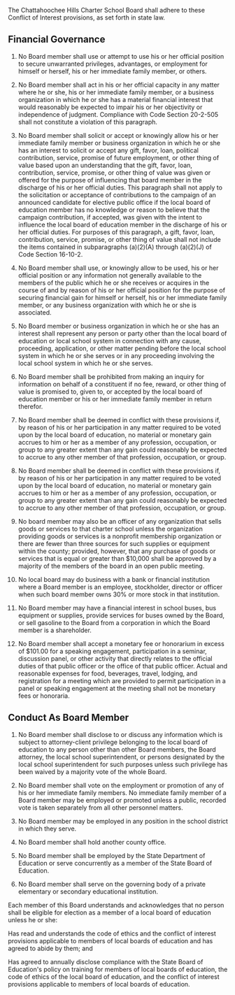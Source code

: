 The Chattahoochee Hills Charter School Board shall adhere to these Conflict of Interest provisions, as set forth in state law. 

## Financial Governance
1. No Board member shall use or attempt to use his or her official position to secure unwarranted privileges, advantages, or employment for himself or herself, his or her immediate family member, or others.
 
2. No Board member shall act in his or her official capacity in any matter where he or she, his or her immediate family member, or a business organization in which he or she has a material financial interest that would reasonably be expected to impair his or her objectivity or independence of judgment. Compliance with Code Section 20-2-505 shall not constitute a violation of this paragraph. 
 
3. No Board member shall solicit or accept or knowingly allow his or her immediate family member or business organization in which he or she has an interest to solicit or accept any gift, favor, loan, political contribution, service, promise of future employment, or other thing of value based upon an understanding that the gift, favor, loan, contribution, service, promise, or other thing of value was given or offered for the purpose of influencing that board member in the discharge of his or her official duties. This paragraph shall not apply to the solicitation or acceptance of contributions to the campaign of an announced candidate for elective public office if the local board of education member has no knowledge or reason to believe that the campaign contribution, if accepted, was given with the intent to influence the local board of education member in the discharge of his or her official duties. For purposes of this paragraph, a gift, favor, loan, contribution, service, promise, or other thing of value shall not include the items contained in subparagraphs (a)(2)(A) through (a)(2)(J) of Code Section 16-10-2.
 
4. No Board member shall use, or knowingly allow to be used, his or her official position or any information not generally available to the members of the public which he or she receives or acquires in the course of and by reason of his or her official position for the purpose of securing financial gain for himself or herself, his or her immediate family member, or any business organization with which he or she is associated.
 
5. No Board member or business organization in which he or she has an interest shall represent any person or party other than the local board of education or local school system in connection with any cause, proceeding, application, or other matter pending before the local school system in which he or she serves or in any proceeding involving the local school system in which he or she serves.
 
6. No Board member shall be prohibited from making an inquiry for information on behalf of a constituent if no fee, reward, or other thing of value is promised to, given to, or accepted by the local board of education member or his or her immediate family member in return therefor.
 
7. No Board member shall be deemed in conflict with these provisions if, by reason of his or her participation in any matter required to be voted upon by the local board of education, no material or monetary gain accrues to him or her as a member of any profession, occupation, or group to any greater extent than any gain could reasonably be expected to accrue to any other member of that profession, occupation, or group.
 
8. No Board member shall be deemed in conflict with these provisions if, by reason of his or her participation in any matter required to be voted upon by the local board of education, no material or monetary gain accrues to him or her as a member of any profession, occupation, or group to any greater extent than any gain could reasonably be expected to accrue to any other member of that profession, occupation, or group.
 
9. No board member may also be an officer of any organization that sells goods or services to that charter school unless the organization providing goods or services is a nonprofit membership organization or there are fewer than three sources for such supplies or equipment within the county; provided, however, that any purchase of goods or services that is equal or greater than $10,000 shall be approved by a majority of the members of the board in an open public meeting. 

10. No local board may do business with a bank or financial institution where a Board member is an employee, stockholder, director or officer when such board member owns 30% or more stock in that institution.
 
11. No Board member may have a financial interest in school buses, bus equipment or supplies, provide services for buses owned by the Board, or sell gasoline to the Board from a corporation in which the Board member is a shareholder.
 
12. No Board member shall accept a monetary fee or honorarium in excess of $101.00 for a speaking engagement, participation in a seminar, discussion panel, or other activity that directly relates to the official duties of that public officer or the office of that public officer. Actual and reasonable expenses for food, beverages, travel, lodging, and registration for a meeting which are provided to permit participation in a panel or speaking engagement at the meeting shall not be monetary fees or honoraria.

## Conduct As Board Member

1. No Board member shall disclose to or discuss any information which is subject to attorney-client privilege belonging to the local board of education to any person other than other Board members, the Board attorney, the local school superintendent, or persons designated by the local school superintendent for such purposes unless such privilege has been waived by a majority vote of the whole Board.
 
2. No Board member shall vote on the employment or promotion of any of his or her immediate family members. No immediate family member of a Board member may be employed or promoted unless a public, recorded vote is taken separately from all other personnel matters.
 
3. No Board member may be employed in any position in the school district in which they serve.
 
4. No Board member shall hold another county office.
 
5. No Board member shall be employed by the State Department of Education or serve concurrently as a member of the State Board of Education.
 
6. No Board member shall serve on the governing body of a private elementary or secondary educational institution. 

Each member of this Board understands and acknowledges that no person shall be eligible for election as a member of a local board of education unless he or she:

Has read and understands the code of ethics and the conflict of interest provisions applicable to members of local boards of education and has agreed to abide by them; and
 
Has agreed to annually disclose compliance with the State Board of Education's policy on training for members of local boards of education, the code of ethics of the local board of education, and the conflict of interest provisions applicable to members of local boards of education.
